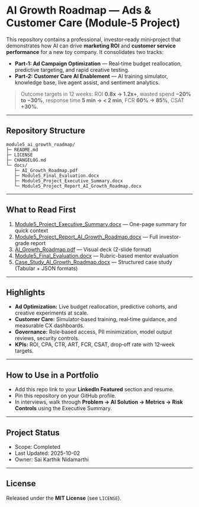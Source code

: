 # AI Growth Roadmap — Ads & Customer Care (Module‑5 Project)

This repository contains a professional, investor‑ready mini‑project that demonstrates how AI can drive **marketing ROI** and **customer service performance** for a new toy company. It consolidates two tracks:

- **Part‑1: Ad Campaign Optimization** — Real‑time budget reallocation, predictive targeting, and rapid creative testing.
- **Part‑2: Customer Care AI Enablement** — AI training simulator, knowledge base, live agent assist, and sentiment analytics.

> Outcome targets in 12 weeks: ROI **0.8x → 1.2x+**, wasted spend **−20% to −30%**, response time **5 min → < 2 min**, FCR **60% → 85%**, CSAT **+30%**.

---

## Repository Structure

```
module5_ai_growth_roadmap/
├─ README.md
├─ LICENSE
├─ CHANGELOG.md
└─ docs/
   ├─ AI_Growth_Roadmap.pdf
   ├─ Module5_Final_Evaluation.docx
   ├─ Module5_Project_Executive_Summary.docx
   └─ Module5_Project_Report_AI_Growth_Roadmap.docx
```

---

## What to Read First

1. [Module5_Project_Executive_Summary.docx](docs/Module5_Project_Executive_Summary.docx) — One-page summary for quick context
2. [Module5_Project_Report_AI_Growth_Roadmap.docx](docs/Module5_Project_Report_AI_Growth_Roadmap.docx) — Full investor-grade report
3. [AI_Growth_Roadmap.pdf](docs/AI_Growth_Roadmap.pdf) — Visual deck (2-slide format)
4. [Module5_Final_Evaluation.docx](docs/Module5_Final_Evaluation.docx) — Rubric-based mentor evaluation
5. [Case_Study_AI_Growth_Roadmap.docx](docs/Case_Study_AI_Growth_Roadmap.docx) — Structured case study (Tabular + JSON formats)

---

## Highlights

- **Ad Optimization:** Live budget reallocation, predictive cohorts, and creative experiments at scale.
- **Customer Care:** Simulator‑based training, real‑time guidance, and measurable CX dashboards.
- **Governance:** Role‑based access, PII minimization, model output reviews, security controls.
- **KPIs:** ROI, CPA, CTR, ART, FCR, CSAT, drop‑off rate with 12‑week targets.

---

## How to Use in a Portfolio

- Add this repo link to your **LinkedIn Featured** section and resume.
- Pin this repository on your GitHub profile.
- In interviews, walk through **Problem → AI Solution → Metrics → Risk Controls** using the Executive Summary.

---

## Project Status

- Scope: Completed
- Last Updated: 2025-10-02
- Owner: Sai Karthik Nidamarthi

---

## License

Released under the **MIT License** (see `LICENSE`).

